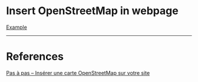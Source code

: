 
# Insert OpenStreetMap in webpage

[Example](https://htmlpreview.github.io/?https://github.com/dgucc/javas/blob/main/openstreetmap/index.html)  

---

# References
[Pas à pas – Insérer une carte OpenStreetMap sur votre site](https://nouvelle-techno.fr/articles/pas-a-pas-inserer-une-carte-openstreetmap-sur-votre-site)  

